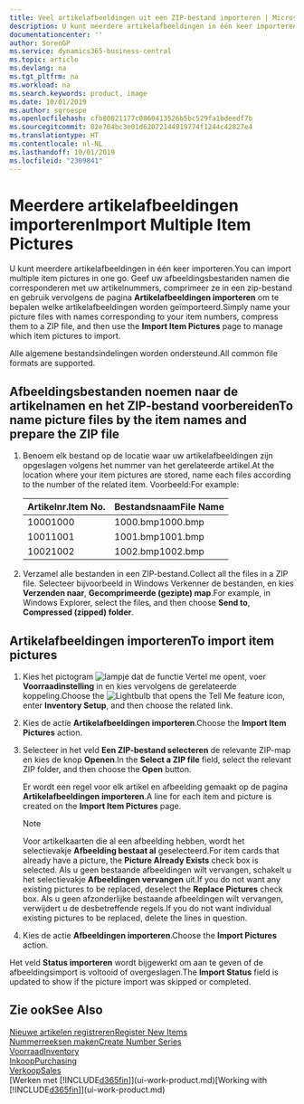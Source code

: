 ```yaml
---
title: Veel artikelafbeeldingen uit een ZIP-bestand importeren | Microsoft Docs
description: U kunt meerdere artikelafbeeldingen in één keer importeren. Geef uw afbeeldingsbestanden namen die corresponderen met uw artikelnummers, comprimeer ze in een zip-bestand en gebruik vervolgens de pagina Artikelafbeeldingen importeren om te bepalen welke artikelafbeeldingen worden geïmporteerd.
documentationcenter: ''
author: SorenGP
ms.service: dynamics365-business-central
ms.topic: article
ms.devlang: na
ms.tgt_pltfrm: na
ms.workload: na
ms.search.keywords: product, image
ms.date: 10/01/2019
ms.author: sgroespe
ms.openlocfilehash: cfb80821177c0860413526b5bc529fa1bdeedf7b
ms.sourcegitcommit: 02e704bc3e01d62072144919774f1244c42827e4
ms.translationtype: HT
ms.contentlocale: nl-NL
ms.lasthandoff: 10/01/2019
ms.locfileid: "2309841"
---
```

# <a name="import-multiple-item-pictures"></a><span data-ttu-id="bd3b1-104">Meerdere artikelafbeeldingen importeren</span><span class="sxs-lookup"><span data-stu-id="bd3b1-104">Import Multiple Item Pictures</span></span>
<span data-ttu-id="bd3b1-105">U kunt meerdere artikelafbeeldingen in één keer importeren.</span><span class="sxs-lookup"><span data-stu-id="bd3b1-105">You can import multiple item pictures in one go.</span></span> <span data-ttu-id="bd3b1-106">Geef uw afbeeldingsbestanden namen die corresponderen met uw artikelnummers, comprimeer ze in een zip-bestand en gebruik vervolgens de pagina **Artikelafbeeldingen importeren** om te bepalen welke artikelafbeeldingen worden geïmporteerd.</span><span class="sxs-lookup"><span data-stu-id="bd3b1-106">Simply name your picture files with names corresponding to your item numbers, compress them to a ZIP file, and then use the **Import Item Pictures** page to manage which item pictures to import.</span></span>

<span data-ttu-id="bd3b1-107">Alle algemene bestandsindelingen worden ondersteund.</span><span class="sxs-lookup"><span data-stu-id="bd3b1-107">All common file formats are supported.</span></span>

## <a name="to-name-picture-files-by-the-item-names-and-prepare-the-zip-file"></a><span data-ttu-id="bd3b1-108">Afbeeldingsbestanden noemen naar de artikelnamen en het ZIP-bestand voorbereiden</span><span class="sxs-lookup"><span data-stu-id="bd3b1-108">To name picture files by the item names and prepare the ZIP file</span></span>
1. <span data-ttu-id="bd3b1-109">Benoem elk bestand op de locatie waar uw artikelafbeeldingen zijn opgeslagen volgens het nummer van het gerelateerde artikel.</span><span class="sxs-lookup"><span data-stu-id="bd3b1-109">At the location where your item pictures are stored, name each files according to the number of the related item.</span></span> <span data-ttu-id="bd3b1-110">Voorbeeld:</span><span class="sxs-lookup"><span data-stu-id="bd3b1-110">For example:</span></span>

    |<span data-ttu-id="bd3b1-111">Artikelnr.</span><span class="sxs-lookup"><span data-stu-id="bd3b1-111">Item No.</span></span>|<span data-ttu-id="bd3b1-112">Bestandsnaam</span><span class="sxs-lookup"><span data-stu-id="bd3b1-112">File Name</span></span>|
    |-|-|
    |<span data-ttu-id="bd3b1-113">1000</span><span class="sxs-lookup"><span data-stu-id="bd3b1-113">1000</span></span>|<span data-ttu-id="bd3b1-114">1000.bmp</span><span class="sxs-lookup"><span data-stu-id="bd3b1-114">1000.bmp</span></span>|
    |<span data-ttu-id="bd3b1-115">1001</span><span class="sxs-lookup"><span data-stu-id="bd3b1-115">1001</span></span>|<span data-ttu-id="bd3b1-116">1001.bmp</span><span class="sxs-lookup"><span data-stu-id="bd3b1-116">1001.bmp</span></span>|
    |<span data-ttu-id="bd3b1-117">1002</span><span class="sxs-lookup"><span data-stu-id="bd3b1-117">1002</span></span>|<span data-ttu-id="bd3b1-118">1002.bmp</span><span class="sxs-lookup"><span data-stu-id="bd3b1-118">1002.bmp</span></span>|

2. <span data-ttu-id="bd3b1-119">Verzamel alle bestanden in een ZIP-bestand.</span><span class="sxs-lookup"><span data-stu-id="bd3b1-119">Collect all the files in a ZIP file.</span></span> <span data-ttu-id="bd3b1-120">Selecteer bijvoorbeeld in Windows Verkenner de bestanden, en kies **Verzenden naar**, **Gecomprimeerde (gezipte) map**.</span><span class="sxs-lookup"><span data-stu-id="bd3b1-120">For example, in Windows Explorer, select the files, and then choose **Send to**, **Compressed (zipped) folder**.</span></span>     

## <a name="to-import-item-pictures"></a><span data-ttu-id="bd3b1-121">Artikelafbeeldingen importeren</span><span class="sxs-lookup"><span data-stu-id="bd3b1-121">To import item pictures</span></span>
1. <span data-ttu-id="bd3b1-122">Kies het pictogram ![lampje dat de functie Vertel me opent](media/ui-search/search_small.png "Vertel me wat u wilt doen"), voer **Voorraadinstelling** in en kies vervolgens de gerelateerde koppeling.</span><span class="sxs-lookup"><span data-stu-id="bd3b1-122">Choose the ![Lightbulb that opens the Tell Me feature](media/ui-search/search_small.png "Tell me what you want to do") icon, enter **Inventory Setup**, and then choose the related link.</span></span>
2. <span data-ttu-id="bd3b1-123">Kies de actie **Artikelafbeeldingen importeren**.</span><span class="sxs-lookup"><span data-stu-id="bd3b1-123">Choose the **Import Item Pictures** action.</span></span>
3. <span data-ttu-id="bd3b1-124">Selecteer in het veld **Een ZIP-bestand selecteren** de relevante ZIP-map en kies de knop **Openen**.</span><span class="sxs-lookup"><span data-stu-id="bd3b1-124">In the **Select a ZIP file** field, select the relevant ZIP folder, and then choose the **Open** button.</span></span>

    <span data-ttu-id="bd3b1-125">Er wordt een regel voor elk artikel en afbeelding gemaakt op de pagina **Artikelafbeeldingen importeren**.</span><span class="sxs-lookup"><span data-stu-id="bd3b1-125">A line for each item and picture is created on the **Import Item Pictures** page.</span></span>

    > [!NOTE]
    > <span data-ttu-id="bd3b1-126">Voor artikelkaarten die al een afbeelding hebben, wordt het selectievakje **Afbeelding bestaat al** geselecteerd.</span><span class="sxs-lookup"><span data-stu-id="bd3b1-126">For item cards that already have a picture, the **Picture Already Exists** check box is selected.</span></span> <span data-ttu-id="bd3b1-127">Als u geen bestaande afbeeldingen wilt vervangen, schakelt u het selectievakje **Afbeeldingen vervangen** uit.</span><span class="sxs-lookup"><span data-stu-id="bd3b1-127">If you do not want any existing pictures to be replaced, deselect the **Replace Pictures** check box.</span></span> <span data-ttu-id="bd3b1-128">Als u geen afzonderlijke bestaande afbeeldingen wilt vervangen, verwijdert u de desbetreffende regels.</span><span class="sxs-lookup"><span data-stu-id="bd3b1-128">If you do not want individual existing pictures to be replaced, delete the lines in question.</span></span>

3. <span data-ttu-id="bd3b1-129">Kies de actie **Afbeeldingen importeren**.</span><span class="sxs-lookup"><span data-stu-id="bd3b1-129">Choose the **Import Pictures** action.</span></span>

<span data-ttu-id="bd3b1-130">Het veld **Status importeren** wordt bijgewerkt om aan te geven of de afbeeldingsimport is voltooid of overgeslagen.</span><span class="sxs-lookup"><span data-stu-id="bd3b1-130">The **Import Status** field is updated to show if the picture import was skipped or completed.</span></span>       

## <a name="see-also"></a><span data-ttu-id="bd3b1-131">Zie ook</span><span class="sxs-lookup"><span data-stu-id="bd3b1-131">See Also</span></span>
[<span data-ttu-id="bd3b1-132">Nieuwe artikelen registreren</span><span class="sxs-lookup"><span data-stu-id="bd3b1-132">Register New Items</span></span>](inventory-how-register-new-items.md)  
[<span data-ttu-id="bd3b1-133">Nummerreeksen maken</span><span class="sxs-lookup"><span data-stu-id="bd3b1-133">Create Number Series</span></span>](ui-create-number-series.md)  
[<span data-ttu-id="bd3b1-134">Voorraad</span><span class="sxs-lookup"><span data-stu-id="bd3b1-134">Inventory</span></span>](inventory-manage-inventory.md)  
[<span data-ttu-id="bd3b1-135">Inkoop</span><span class="sxs-lookup"><span data-stu-id="bd3b1-135">Purchasing</span></span>](purchasing-manage-purchasing.md)  
[<span data-ttu-id="bd3b1-136">Verkoop</span><span class="sxs-lookup"><span data-stu-id="bd3b1-136">Sales</span></span>](sales-manage-sales.md)  
<span data-ttu-id="bd3b1-137">[Werken met [!INCLUDE[d365fin](includes/d365fin_md.md)]](ui-work-product.md)</span><span class="sxs-lookup"><span data-stu-id="bd3b1-137">[Working with [!INCLUDE[d365fin](includes/d365fin_md.md)]](ui-work-product.md)</span></span>
